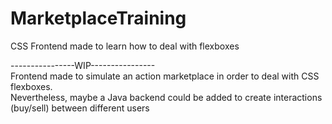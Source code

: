 # MarketplaceTraining
CSS Frontend made to learn how to deal with flexboxes

----------------WIP----------------
</br>
Frontend made to simulate an action marketplace in order to deal with CSS flexboxes.
</br>
Nevertheless, maybe a Java backend could be added to create interactions (buy/sell) between different users
